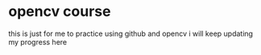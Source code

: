 # opencv course
this is just for me to practice using github and opencv i will keep updating my progress here 

